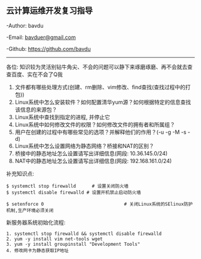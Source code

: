 ## 云计算运维开发复习指导

-Author: bavdu

-Email: bavduer@gmail.com

-Github: https://github.com/bavdu

---



各位: 知识较为灵活别钻牛角尖、不会的问题可以静下来琢磨琢磨、再不会就去查查百度、实在不会了Q我



1. 文件都有哪些处理方式(创建、rm删除、vim修改、find查找(查找过程中的打包))
2. Linux系统中怎么安装软件？如何配置清华yum源？如何根据特定的信息查找该信息的来源包？
3. Linux系统中查找到指定的进程, 并停止它
4. Linux系统中如何修改文件的权限？如何修改文件的拥有者和所属组？
5. 用户在创建的过程中有哪些常见的选项？并解释他们的作用？(-u -g -M -s -d)
6. Linux系统中怎么设置网络为静态网络？桥接和NAT的区别？
7. 桥接中的静态地址怎么设置请写出详细信息(网段: 10.36.145.0/24)
8. NAT中的静态地址怎么设置请写出详细信息(网段: 192.168.161.0/24)



补充知识点:

```shell
$ systemctl stop firewalld		# 设置关闭防火墙
$ systemctl disable firewalld # 设置开机禁止启动防火墙

$ setenforce 0								# 关闭Linux系统的SElinux防护机制,生产环境必须关闭
```



新服务器系统初始化流程:

```shell
1. systemctl stop firewalld && systemctl disable firewalld
2. yum -y install vim net-tools wget
3. yum -y install groupinstall "Development Tools"
4. 修改网卡为静态获取IP地址
```



